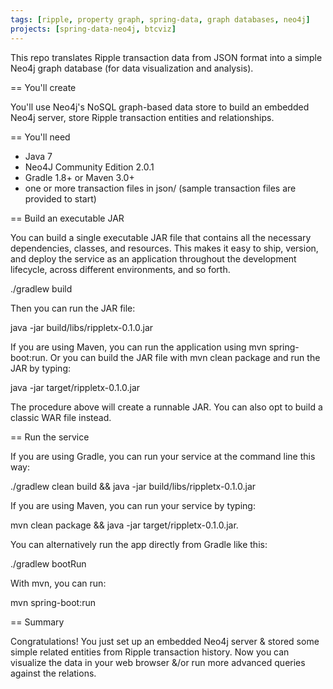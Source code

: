 ```yaml
---
tags: [ripple, property graph, spring-data, graph databases, neo4j]
projects: [spring-data-neo4j, btcviz]
---
```


This repo translates Ripple transaction data from JSON format into a simple Neo4j graph database (for data visualization and analysis).

== You'll create

You'll use Neo4j's NoSQL graph-based data store to build an embedded Neo4j server, store Ripple transaction entities and relationships.

== You'll need

- Java 7
- Neo4J Community Edition 2.0.1
- Gradle 1.8+ or Maven 3.0+
- one or more transaction files in json/ (sample transaction files are provided to start)

== Build an executable JAR

You can build a single executable JAR file that contains all the necessary dependencies, classes, and resources. This makes it easy to ship, version, and deploy the service as an application throughout the development lifecycle, across different environments, and so forth.


./gradlew build


Then you can run the JAR file:

java -jar build/libs/rippletx-0.1.0.jar


If you are using Maven, you can run the application using mvn spring-boot:run. Or you can build the JAR file with mvn clean package and run the JAR by typing:

java -jar target/rippletx-0.1.0.jar

 The procedure above will create a runnable JAR. You can also opt to build a classic WAR file instead.

== Run the service

If you are using Gradle, you can run your service at the command line this way:

./gradlew clean build && java -jar build/libs/rippletx-0.1.0.jar


 If you are using Maven, you can run your service by typing: 

 mvn clean package && java -jar target/rippletx-0.1.0.jar.


You can alternatively run the app directly from Gradle like this:

./gradlew bootRun


With mvn, you can run: 

mvn spring-boot:run


== Summary

Congratulations! You just set up an embedded Neo4j server & stored some simple related entities from Ripple transaction history.  Now you can visualize the data in your web browser &/or run more advanced queries against the relations.

